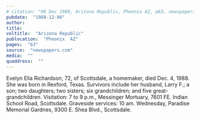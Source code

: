 ```yaml
---
# citation: "06 Dec 1988, Arizona Republic, Pheonix AZ, p63, newspapers.com."
pubdate:  "1988-12-06"
author: 
title: 
voltitle:  "Arizona Republic"
publocation:  "Pheonix  AZ"
pages:  "63"
source:  "newspapers.com"
media:  ""
quaddress:  ""
---
```

Evelyn Ella Richardson, 72, of Scottsdale, a homemaker, died Dec. 4, 1988. She was born in Rexford, Texas. Survivors include her husband, Larry F.; a son; two daughters; two sisters; six grandchildren; and five great-grandchildren. Visitation: 7 to 9 p.m., Messinger Mortuary, 7601 FE. Indian School Road, Scottsdale. Graveside services: 10 am. Wednesday, Paradise Memorial Gardnes, 9300 E. Shea Blvd., Scottsdale.

